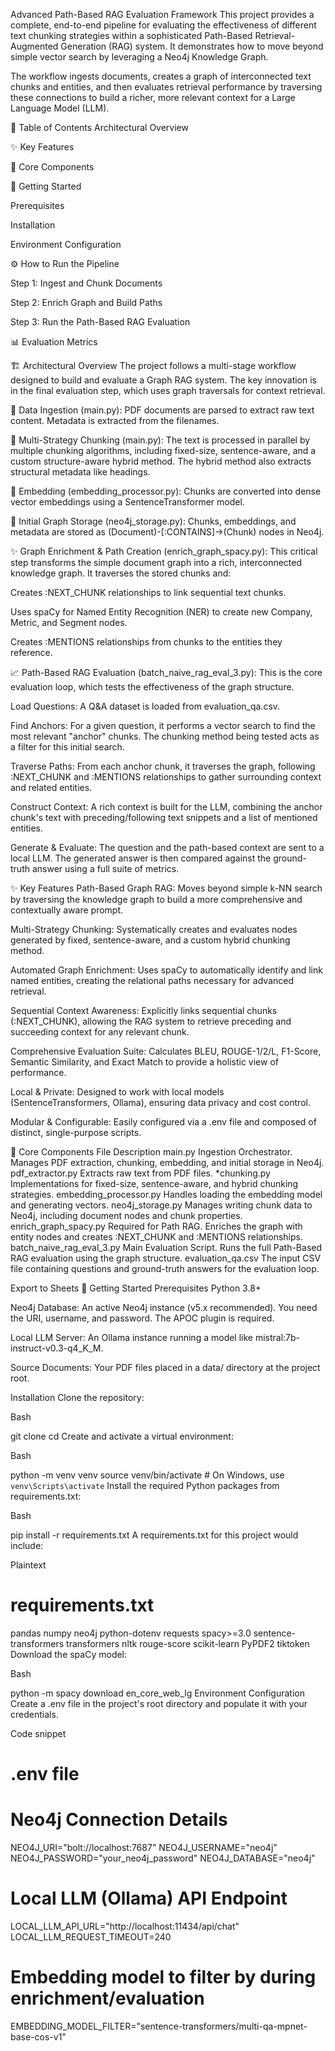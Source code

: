 Advanced Path-Based RAG Evaluation Framework
This project provides a complete, end-to-end pipeline for evaluating the effectiveness of different text chunking strategies within a sophisticated Path-Based Retrieval-Augmented Generation (RAG) system. It demonstrates how to move beyond simple vector search by leveraging a Neo4j Knowledge Graph.

The workflow ingests documents, creates a graph of interconnected text chunks and entities, and then evaluates retrieval performance by traversing these connections to build a richer, more relevant context for a Large Language Model (LLM).

📜 Table of Contents
Architectural Overview

✨ Key Features

🔧 Core Components

🚀 Getting Started

Prerequisites

Installation

Environment Configuration

⚙️ How to Run the Pipeline

Step 1: Ingest and Chunk Documents

Step 2: Enrich Graph and Build Paths

Step 3: Run the Path-Based RAG Evaluation

📊 Evaluation Metrics

🏗️ Architectural Overview
The project follows a multi-stage workflow designed to build and evaluate a Graph RAG system. The key innovation is in the final evaluation step, which uses graph traversals for context retrieval.

📄 Data Ingestion (main.py): PDF documents are parsed to extract raw text content. Metadata is extracted from the filenames.

🔪 Multi-Strategy Chunking (main.py): The text is processed in parallel by multiple chunking algorithms, including fixed-size, sentence-aware, and a custom structure-aware hybrid method. The hybrid method also extracts structural metadata like headings.

🧠 Embedding (embedding_processor.py): Chunks are converted into dense vector embeddings using a SentenceTransformer model.

💾 Initial Graph Storage (neo4j_storage.py): Chunks, embeddings, and metadata are stored as (Document)-[:CONTAINS]->(Chunk) nodes in Neo4j.

✨ Graph Enrichment & Path Creation (enrich_graph_spacy.py): This critical step transforms the simple document graph into a rich, interconnected knowledge graph. It traverses the stored chunks and:

Creates :NEXT_CHUNK relationships to link sequential text chunks.

Uses spaCy for Named Entity Recognition (NER) to create new Company, Metric, and Segment nodes.

Creates :MENTIONS relationships from chunks to the entities they reference.

📈 Path-Based RAG Evaluation (batch_naive_rag_eval_3.py): This is the core evaluation loop, which tests the effectiveness of the graph structure.

Load Questions: A Q&A dataset is loaded from evaluation_qa.csv.

Find Anchors: For a given question, it performs a vector search to find the most relevant "anchor" chunks. The chunking method being tested acts as a filter for this initial search.

Traverse Paths: From each anchor chunk, it traverses the graph, following :NEXT_CHUNK and :MENTIONS relationships to gather surrounding context and related entities.

Construct Context: A rich context is built for the LLM, combining the anchor chunk's text with preceding/following text snippets and a list of mentioned entities.

Generate & Evaluate: The question and the path-based context are sent to a local LLM. The generated answer is then compared against the ground-truth answer using a full suite of metrics.

✨ Key Features
Path-Based Graph RAG: Moves beyond simple k-NN search by traversing the knowledge graph to build a more comprehensive and contextually aware prompt.

Multi-Strategy Chunking: Systematically creates and evaluates nodes generated by fixed, sentence-aware, and a custom hybrid chunking method.

Automated Graph Enrichment: Uses spaCy to automatically identify and link named entities, creating the relational paths necessary for advanced retrieval.

Sequential Context Awareness: Explicitly links sequential chunks (:NEXT_CHUNK), allowing the RAG system to retrieve preceding and succeeding context for any relevant chunk.

Comprehensive Evaluation Suite: Calculates BLEU, ROUGE-1/2/L, F1-Score, Semantic Similarity, and Exact Match to provide a holistic view of performance.

Local & Private: Designed to work with local models (SentenceTransformers, Ollama), ensuring data privacy and cost control.

Modular & Configurable: Easily configured via a .env file and composed of distinct, single-purpose scripts.

🔧 Core Components
File	Description
main.py	Ingestion Orchestrator. Manages PDF extraction, chunking, embedding, and initial storage in Neo4j.
pdf_extractor.py	Extracts raw text from PDF files.
*chunking.py	Implementations for fixed-size, sentence-aware, and hybrid chunking strategies.
embedding_processor.py	Handles loading the embedding model and generating vectors.
neo4j_storage.py	Manages writing chunk data to Neo4j, including document nodes and chunk properties.
enrich_graph_spacy.py	Required for Path RAG. Enriches the graph with entity nodes and creates :NEXT_CHUNK and :MENTIONS relationships.
batch_naive_rag_eval_3.py	Main Evaluation Script. Runs the full Path-Based RAG evaluation using the graph structure.
evaluation_qa.csv	The input CSV file containing questions and ground-truth answers for the evaluation loop.

Export to Sheets
🚀 Getting Started
Prerequisites
Python 3.8+

Neo4j Database: An active Neo4j instance (v5.x recommended). You need the URI, username, and password. The APOC plugin is required.

Local LLM Server: An Ollama instance running a model like mistral:7b-instruct-v0.3-q4_K_M.

Source Documents: Your PDF files placed in a data/ directory at the project root.

Installation
Clone the repository:

Bash

git clone <your-repository-url>
cd <your-repository-name>
Create and activate a virtual environment:

Bash

python -m venv venv
source venv/bin/activate  # On Windows, use `venv\Scripts\activate`
Install the required Python packages from requirements.txt:

Bash

pip install -r requirements.txt
A requirements.txt for this project would include:

Plaintext

# requirements.txt
pandas
numpy
neo4j
python-dotenv
requests
spacy>=3.0
sentence-transformers
transformers
nltk
rouge-score
scikit-learn
PyPDF2
tiktoken
Download the spaCy model:

Bash

python -m spacy download en_core_web_lg
Environment Configuration
Create a .env file in the project's root directory and populate it with your credentials.

Code snippet

# .env file

# Neo4j Connection Details
NEO4J_URI="bolt://localhost:7687"
NEO4J_USERNAME="neo4j"
NEO4J_PASSWORD="your_neo4j_password"
NEO4J_DATABASE="neo4j"

# Local LLM (Ollama) API Endpoint
LOCAL_LLM_API_URL="http://localhost:11434/api/chat"
LOCAL_LLM_REQUEST_TIMEOUT=240

# Embedding model to filter by during enrichment/evaluation
EMBEDDING_MODEL_FILTER="sentence-transformers/multi-qa-mpnet-base-cos-v1"
